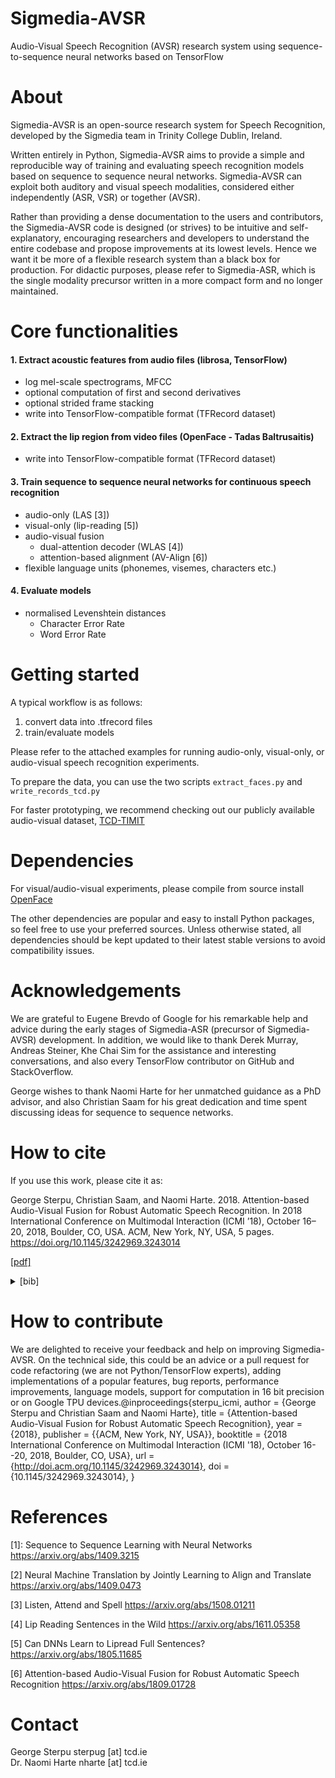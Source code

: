 # Sigmedia-AVSR

Audio-Visual Speech Recognition (AVSR) research system using sequence-to-sequence neural networks based on TensorFlow

# About

Sigmedia-AVSR is an open-source research system for Speech Recognition, developed by the Sigmedia team
in Trinity College Dublin, Ireland.

Written entirely in Python, Sigmedia-AVSR aims to provide a simple and reproducible way of training and evaluating
speech recognition models based on sequence to sequence neural networks. Sigmedia-AVSR can exploit both auditory
and visual speech modalities, considered either independently (ASR, VSR) or together (AVSR).

Rather than providing a dense documentation to the users and contributors, the Sigmedia-AVSR code is designed
(or strives) to be intuitive and self-explanatory, encouraging researchers and developers to understand the entire
codebase and propose improvements at its lowest levels. Hence we want it be more of a flexible research system than
a black box for production. For didactic purposes, please refer to Sigmedia-ASR, which is the single modality
precursor written in a more compact form and no longer maintained.


# Core functionalities

#### 1. Extract acoustic features from audio files (librosa, TensorFlow)
* log mel-scale spectrograms, MFCC
* optional computation of first and second derivatives
* optional strided frame stacking
* write into TensorFlow-compatible format (TFRecord dataset)
    
#### 2. Extract the lip region from video files (OpenFace - Tadas Baltrusaitis)
* write into TensorFlow-compatible format (TFRecord dataset)

#### 3. Train sequence to sequence neural networks for continuous speech recognition
* audio-only (LAS [3])
* visual-only (lip-reading [5])
* audio-visual fusion
    * dual-attention decoder (WLAS [4])
    * attention-based alignment (AV-Align [6])
* flexible language units (phonemes, visemes, characters etc.)
 
#### 4. Evaluate models
* normalised Levenshtein distances
    * Character Error Rate
    * Word Error Rate

# Getting started

A typical workflow is as follows:

1. convert data into .tfrecord files
2. train/evaluate models

Please refer to the attached examples for running audio-only, visual-only, or audio-visual speech recognition experiments.

To prepare the data, you can use the two scripts `extract_faces.py` and `write_records_tcd.py`

For faster prototyping, we recommend checking out our publicly available audio-visual dataset, [TCD-TIMIT](https://sigmedia.tcd.ie/TCDTIMIT/)

# Dependencies

For visual/audio-visual experiments, please compile from source install [OpenFace](https://github.com/TadasBaltrusaitis/OpenFace)

The other dependencies are popular and easy to install Python packages, so feel free to use your preferred sources.
Unless otherwise stated, all dependencies should be kept updated to their latest stable versions to avoid compatibility issues.

# Acknowledgements

We are grateful to Eugene Brevdo of Google for his remarkable help and advice during the early stages of Sigmedia-ASR 
(precursor of Sigmedia-AVSR) development. In addition, we would like to thank 
Derek Murray, Andreas Steiner, Khe Chai Sim for the assistance and interesting conversations, and also every
TensorFlow contributor on GitHub and StackOverflow.

George wishes to thank Naomi Harte for her unmatched guidance as a PhD advisor, and also Christian Saam for his great
dedication and time spent discussing ideas for sequence to sequence networks.

# How to cite

If you use this work, please cite it as:

George Sterpu, Christian Saam, and Naomi Harte. 2018. 
Attention-based Audio-Visual Fusion for Robust Automatic Speech Recognition. 
In 2018 International Conference on Multimodal Interaction (ICMI ’18), October 16–20, 2018, Boulder, CO, USA.
ACM, New York, NY, USA, 5 pages. https://doi.org/10.1145/3242969.3243014

[[pdf]](https://arxiv.org/abs/1809.01728) <details><summary>[bib]</summary> 
<p>

```
@inproceedings{sterpu_icmi18,
  author = {George Sterpu and Christian Saam and Naomi Harte},
  title = {Attention-based Audio-Visual Fusion for Robust Automatic Speech Recognition},
  year = {2018},
  publisher = {{ACM, New York, NY, USA}},
  booktitle = {2018 International Conference on Multimodal Interaction (ICMI '18), October 16--20, 2018, Boulder, CO, USA},
  url       = {http://doi.acm.org/10.1145/3242969.3243014},
  doi       = {10.1145/3242969.3243014},
}
```

</p>
</details>



# How to contribute

We are delighted to receive your feedback and help on improving Sigmedia-AVSR. On the technical side, this could be
an advice or a pull request for code refactoring (we are not Python/TensorFlow experts), adding implementations of a popular
features, bug reports, performance improvements, language models, support for computation in 16 bit precision or on
Google TPU devices.@inproceedings{sterpu_icmi,
  author = {George Sterpu and Christian Saam and Naomi Harte},
  title = {Attention-based Audio-Visual Fusion for Robust Automatic Speech Recognition},
  year = {2018},
  publisher = {{ACM, New York, NY, USA}},
  booktitle = {2018 International Conference on Multimodal Interaction (ICMI '18), October 16--20, 2018, Boulder, CO, USA},
  url       = {http://doi.acm.org/10.1145/3242969.3243014},
  doi       = {10.1145/3242969.3243014},
}

# References

[1]: Sequence to Sequence Learning with Neural Networks
https://arxiv.org/abs/1409.3215
    
[2] Neural Machine Translation by Jointly Learning to Align and Translate
https://arxiv.org/abs/1409.0473

[3] Listen, Attend and Spell
https://arxiv.org/abs/1508.01211

[4] Lip Reading Sentences in the Wild
https://arxiv.org/abs/1611.05358

[5] Can DNNs Learn to Lipread Full Sentences?
https://arxiv.org/abs/1805.11685

[6] Attention-based Audio-Visual Fusion for Robust Automatic Speech Recognition
https://arxiv.org/abs/1809.01728

# Contact

George Sterpu sterpug [at] tcd.ie  
Dr. Naomi Harte nharte [at] tcd.ie
